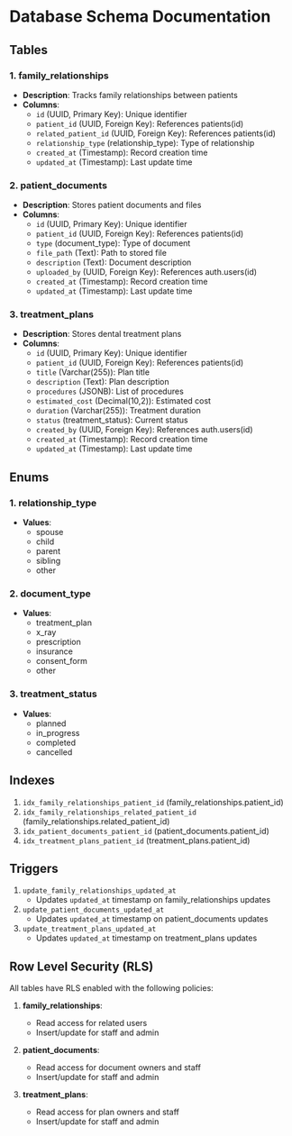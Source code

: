 # Database Schema Documentation

## Tables

### 1. family_relationships
- **Description**: Tracks family relationships between patients
- **Columns**:
  - `id` (UUID, Primary Key): Unique identifier
  - `patient_id` (UUID, Foreign Key): References patients(id)
  - `related_patient_id` (UUID, Foreign Key): References patients(id)
  - `relationship_type` (relationship_type): Type of relationship
  - `created_at` (Timestamp): Record creation time
  - `updated_at` (Timestamp): Last update time

### 2. patient_documents
- **Description**: Stores patient documents and files
- **Columns**:
  - `id` (UUID, Primary Key): Unique identifier
  - `patient_id` (UUID, Foreign Key): References patients(id)
  - `type` (document_type): Type of document
  - `file_path` (Text): Path to stored file
  - `description` (Text): Document description
  - `uploaded_by` (UUID, Foreign Key): References auth.users(id)
  - `created_at` (Timestamp): Record creation time
  - `updated_at` (Timestamp): Last update time

### 3. treatment_plans
- **Description**: Stores dental treatment plans
- **Columns**:
  - `id` (UUID, Primary Key): Unique identifier
  - `patient_id` (UUID, Foreign Key): References patients(id)
  - `title` (Varchar(255)): Plan title
  - `description` (Text): Plan description
  - `procedures` (JSONB): List of procedures
  - `estimated_cost` (Decimal(10,2)): Estimated cost
  - `duration` (Varchar(255)): Treatment duration
  - `status` (treatment_status): Current status
  - `created_by` (UUID, Foreign Key): References auth.users(id)
  - `created_at` (Timestamp): Record creation time
  - `updated_at` (Timestamp): Last update time

## Enums

### 1. relationship_type
- **Values**:
  - spouse
  - child
  - parent
  - sibling
  - other

### 2. document_type
- **Values**:
  - treatment_plan
  - x_ray
  - prescription
  - insurance
  - consent_form
  - other

### 3. treatment_status
- **Values**:
  - planned
  - in_progress
  - completed
  - cancelled

## Indexes

1. `idx_family_relationships_patient_id` (family_relationships.patient_id)
2. `idx_family_relationships_related_patient_id` (family_relationships.related_patient_id)
3. `idx_patient_documents_patient_id` (patient_documents.patient_id)
4. `idx_treatment_plans_patient_id` (treatment_plans.patient_id)

## Triggers

1. `update_family_relationships_updated_at`
   - Updates `updated_at` timestamp on family_relationships updates
2. `update_patient_documents_updated_at`
   - Updates `updated_at` timestamp on patient_documents updates
3. `update_treatment_plans_updated_at`
   - Updates `updated_at` timestamp on treatment_plans updates

## Row Level Security (RLS)

All tables have RLS enabled with the following policies:

1. **family_relationships**:
   - Read access for related users
   - Insert/update for staff and admin

2. **patient_documents**:
   - Read access for document owners and staff
   - Insert/update for staff and admin

3. **treatment_plans**:
   - Read access for plan owners and staff
   - Insert/update for staff and admin